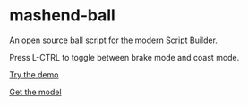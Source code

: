 # mashend-ball

An open source ball script for the modern Script Builder.


Press L-CTRL to toggle between brake mode and coast mode.

[Try the demo](https://www.roblox.com/games/6831664917)

[Get the model](https://www.roblox.com/library/6831594361)
